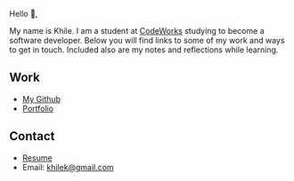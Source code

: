 Hello 👋, 

My name is Khile. I am a student at [CodeWorks](https://boisecodeworks.com) studying to become a software developer. Below you will find links to some of my work and ways to get in touch. Included also are my notes and reflections while learning. 

## Work

* [My Github](https://github.com/khilek)
* [Portfolio](https://khilek.github.io/)

## Contact

* [Resume](https://khilek.github.io/resume)
* Email: khilek@gmail.com
